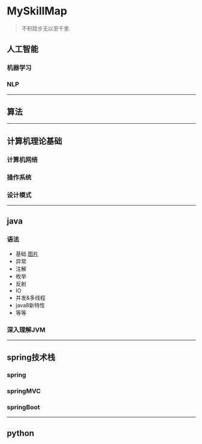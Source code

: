 # MySkillMap
> 不积跬步无以至千里.

## 人工智能
### 机器学习
### NLP
---
## 算法
---
## 计算机理论基础
### 计算机网络
### 操作系统
### 设计模式
---
## java
### 语法
+ 基础 [图片](http://progressed.io/bar/28)
+ 异常
+ 注解
+ 枚举
+ 反射
+ IO
+ 并发&多线程
+ java8新特性
+ 等等
### 深入理解JVM
---
## spring技术栈
### spring
### springMVC
### springBoot
---
## python

